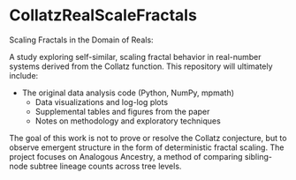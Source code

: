 # CollatzRealScaleFractals
Scaling Fractals in the Domain of Reals:

A study exploring self-similar, scaling fractal behavior in real-number systems derived from the Collatz function.
This repository will ultimately include:
  - The original data analysis code (Python, NumPy, mpmath)
	- Data visualizations and log-log plots
	- Supplemental tables and figures from the paper
	- Notes on methodology and exploratory techniques

The goal of this work is not to prove or resolve the Collatz conjecture, but to observe emergent structure in the form of deterministic fractal scaling. The project focuses on Analogous Ancestry, a method of comparing sibling-node subtree lineage counts across tree levels.
